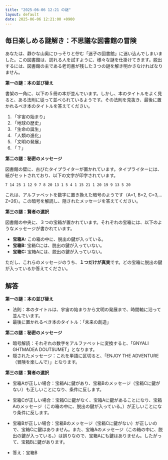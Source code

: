 ```yaml
---
title: "2025-06-06 12:21 の謎"
layout: default
date: 2025-06-06 12:21:00 +0900
---
```

## 毎日楽しめる謎解き：不思議な図書館の冒険

あなたは、静かな山奥にひっそりと佇む「迷子の図書館」に迷い込んでしまいました。この図書館は、訪れる人を試すように、様々な謎を仕掛けてきます。脱出するには、図書館の主である老司書が残した３つの謎を解き明かさなければなりません。

**第一の謎：本の並び替え**

書架の一角に、以下の５冊の本が並んでいます。しかし、本のタイトルをよく見ると、ある法則に従って並べられているようです。その法則を見抜き、最後に置かれるべき本のタイトルを答えてください。

1.  「宇宙の始まり」
2.  「地球の歴史」
3.  「生命の誕生」
4.  「人類の進化」
5.  「文明の発展」
6.  「？」

**第二の謎：秘密のメッセージ**

図書館の壁に、古びたタイプライターが置かれています。タイプライターには、紙がセットされており、以下の文字が印字されています。

```
7 14 25 1 12 9 7 8 20 13 1 5 4 1 15 21 1 20 19 9 13 5 20 
```

これは、アルファベットを数字に置き換えた暗号のようです（A=1, B=2, C=3,... Z=26）。この暗号を解読し、隠されたメッセージを答えてください。

**第三の謎：賢者の選択**

図書館の中央に、３つの宝箱が置かれています。それぞれの宝箱には、以下のようなメッセージが書かれています。

*   **宝箱A:** この箱の中に、脱出の鍵が入っている。
*   **宝箱B:** 宝箱Cには、脱出の鍵が入っていない。
*   **宝箱C:** 宝箱Aには、脱出の鍵が入っていない。

ただし、これらのメッセージのうち、**１つだけが真実**です。どの宝箱に脱出の鍵が入っているか答えてください。

## 解答

**第一の謎：本の並び替え**

*   法則：本のタイトルは、宇宙の始まりから文明の発展まで、時間軸に沿って並んでいます。
*   最後に置かれるべき本のタイトル：「未来の創造」

**第二の謎：秘密のメッセージ**

*   暗号解読：それぞれの数字をアルファベットに変換すると、「GNYALI GHTMADEA DOUTSUMET」となります。
*   隠されたメッセージ：これを単語に区切ると、「ENJOY THE ADVENTURE（冒険を楽しんで）」となります。

**第三の謎：賢者の選択**

*   宝箱Aが正しい場合：宝箱Aに鍵があり、宝箱Bのメッセージ（宝箱Cに鍵がない）も正しいことになり、条件に反します。
*   宝箱Cが正しい場合：宝箱Cに鍵がなく、宝箱Aに鍵があることになり、宝箱Aのメッセージ（この箱の中に、脱出の鍵が入っている。）が正しいことになり条件に反します。
*   宝箱Bが正しい場合：宝箱Bのメッセージ（宝箱Cに鍵がない）が正しいので、宝箱Cに鍵はありません。また、宝箱Aのメッセージ（この箱の中に、脱出の鍵が入っている。）は誤りなので、宝箱Aにも鍵はありません。したがって、宝箱Bに鍵があります。

*   答え：宝箱B
